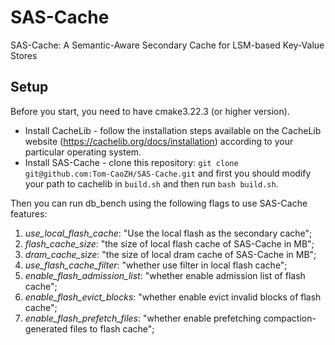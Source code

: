 # SAS-Cache
SAS-Cache: A Semantic-Aware Secondary Cache for LSM-based Key-Value Stores

## Setup 

Before you start, you need to have cmake3.22.3 (or higher version). 

* Install CacheLib - follow the installation steps available on the CacheLib website (https://cachelib.org/docs/installation) according to your particular operating system.
* Install SAS-Cache - clone this repository: `git clone git@github.com:Tom-CaoZH/SAS-Cache.git` and first you should modify your path to cachelib in `build.sh` and then run `bash build.sh`.

Then you can run db_bench using the following flags to use SAS-Cache features:

1. *use_local_flash_cache*: "Use the local flash as the secondary cache";
2. *flash_cache_size*: "the size of local flash cache of SAS-Cache in MB";
3. *dram_cache_size*: "the size of local dram cache of SAS-Cache in MB";
4. *use_flash_cache_filter*: "whether use filter in local flash cache";
5. *enable_flash_admission_list*: "whether enable admission list of flash cache";
6. *enable_flash_evict_blocks*: "whether enable evict invalid blocks of flash cache";
7. *enable_flash_prefetch_files*: "whether enable prefetching compaction-generated files to flash cache";
